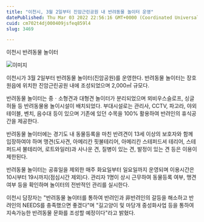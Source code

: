 ```yaml
---
title: "이천시, 3월 2일부터 진암근린공원 내 반려동물 놀이터 운영"
datePublished: Thu Mar 03 2022 22:56:16 GMT+0000 (Coordinated Universal Time)
cuid: cm702t4dj000409jsfeq859l4
slug: 3469

---
```



이천시 반려동물 놀이터

![이미지](https://cdn.hashnode.com/res/hashnode/image/upload/v1739253802797/fe3e3b16-a1f5-4280-a4ba-31804daa8ae0.jpeg)

이천시가 3월 2일부터 반려동물 놀이터(진암공원)를 운영한다. 반려동물 놀이터는 장호원읍에 위치한 진암근린공원 내에 조성되었으며 2,000㎡ 규모다.

반려동물 놀이터는 중ㆍ소형견과 대형견 놀이터가 분리되었으며 뫼비우스슬로프, 싱글허들 등 반려동물용 놀이시설이 배치되었다. 부대시설로는 관리사, CCTV, 파고라, 야외테이블, 벤치, 음수대 등이 있으며 기존에 있던 수목을 100% 활용하여 반려인의 휴식공간을 제공한다.

반려동물 놀이터에는 경기도 내 동물등록을 마친 반려견이 13세 이상의 보호자와 함께 입장하여야 하며 맹견(도사견, 아메리칸 핏불테리어, 아메리칸 스테퍼드셔 테리어, 스테퍼드셔 불테리어, 로트와일러)과 사나운 견, 질병이 있는 견, 발정이 있는 견 등은 이용이 제한된다.

반려동물 놀이터는 공휴일을 제외한 매주 화요일부터 일요일까지 운영되며 이용시간은 10시부터 19시까지(점심시간 제외)다. 관리자 1명이 상시 근무하여 동물등록 여부, 맹견여부 등을 확인하며 놀이터의 전반적인 관리를 실시한다.

이천시 담장자는 "반려동물 놀이터를 통하여 반려인과 非반려인의 갈등을 해소하고 반려인의 NEEDS를 충족했으면 좋겠다"며 "길고양이 및 마당개 중성화사업 등을 통하여 지속가능한 반려동물 문화를 조성할 예정이다"라고 밝혔다.